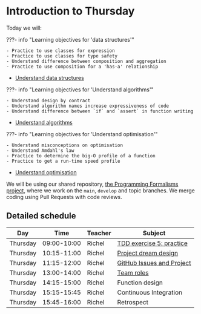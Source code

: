 # Introduction to Thursday

Today we will:

???- info "Learning objectives for 'data structures'"

    - Practice to use classes for expression
    - Practice to use classes for type safety
    - Understand difference between composition and aggregation
    - Practice to use composition for a 'has-a' relationship

- [Understand data structures](data_structures/README.md)

???- info "Learning objectives for 'Understand algorithms'"

    - Understand design by contract
    - Understand algorithm names increase expressiveness of code
    - Understand difference between `if` and `assert` in function writing

- [Understand algorithms](algorithms/README.md)

???- info "Learning objectives for 'Understand optimisation'"

    - Understand misconceptions on optimisation
    - Understand Amdahl's law
    - Practice to determine the big-O profile of a function
    - Practice to get a run-time speed profile

- [Understand optimisation](optimisation/README.md)

We will be using our shared repository,
[the Programming Formalisms project](https://github.com/programming-formalisms/programming_formalisms_project_summer_2024),
where we work on the `main`, `develop` and topic branches.
We merge coding using Pull Requests with code reviews.

## Detailed schedule

Day      |Time       |Teacher|Subject
---------|-----------|-------|-----------------------------------------------------------
Thursday |09:00-10:00|Richel |[TDD exercise 5: practice](https://uppmax.github.io/programming_formalisms/tdd/#exercise-5-practice)
Thursday |10:15-11:00|Richel |[Project dream design](project/dream_design.md)
Thursday |11:15-12:00|Richel |[GitHub Issues and Project](project/github_issues_and_project.md)
Thursday |13:00-14:00|Richel |[Team roles](project/team_roles.md)
Thursday |14:15-15:00|Richel |Function design
Thursday |15:15-15:45|Richel |Continuous Integration
Thursday |15:45-16:00|Richel |Retrospect

